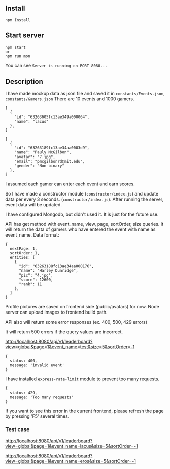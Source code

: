 ## Install

```
npm Install
```

## Start server

```
npm start
or
npm run mon
```

You can see `Server is running on PORT 8080...`

## Description

I have made mockup data as json file and saved it in `constants/Events.json`, `constants/Gamers.json`
There are 10 events and 1000 gamers.

```
[
  {
    "id": "63263605fc13ae349a000064",
    "name": "lacus"
  },
]
```

```
[
  {
    "id": "63263189fc13ae34aa0003d9",
    "name": "Pauly McGilbon",
    "avatar": "7.jpg",
    "email": "pmcgilbonrd@mit.edu",
    "gender": "Non-binary"
  },
]
```

I assumed each gamer can enter each event and earn scores.

So I have made a constructor module (`constructor/index.js`) and update data per every 3 seconds. (`constructor/index.js`).
After running the server, event data will be updated.

I have configured Mongodb, but didn't used it. It is just for the future use.

API has get method with event_name, view, page, sortOrder, size queries.
It will return the data of gamers who have entered the event with name as event_name.
Data format:

```
{
  nextPage: 1,
  sortOrder: 1,
  entities: [
    {
      "id": "63263188fc13ae34aa000176",
      "name": "Harley Dunridge",
      "pic": "4.jpg",
      "score": 12600,
      "rank": 11
    },
  ]
}
```

Profile pictures are saved on frontend side (public/avatars) for now.
Node server can upload images to frontend build path.

API also will return some error responses (ex. 400, 500, 429 errors)

It will return 500 errors if the query values are incorrect.

[http://localhost:8080/api/v1/leaderboard?view=global&page=1&event_name=test&size=5&sortOrder=-1](http://localhost:8080/api/v1/leaderboard?view=global&page=1&event_name=test&size=5&sortOrder=-1)

```
{
  status: 400,
  message: 'invalid event'
}
```

I have installed `express-rate-limit` module to prevent too many requests.

```
{
  status: 429,
  message: 'Too many requests'
}
```

If you want to see this error in the current frontend, please refresh the page by pressing 'F5' several times.

### Test case

[http://localhost:8080/api/v1/leaderboard?view=global&page=1&event_name=lacus&size=5&sortOrder=-1](http://localhost:8080/api/v1/leaderboard?view=global&page=1&event_name=lacus&size=5&sortOrder=-1)

[http://localhost:8080/api/v1/leaderboard?view=global&page=1&event_name=eros&size=5&sortOrder=-1](http://localhost:8080/api/v1/leaderboard?view=global&page=1&event_name=eros&size=5&sortOrder=-1)
